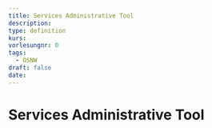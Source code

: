 ```yaml
---
title: Services Administrative Tool
description: 
type: definition
kurs: 
vorlesungnr: 0
tags:
  - OSNW
draft: false
date:
---
```

# Services Administrative Tool

